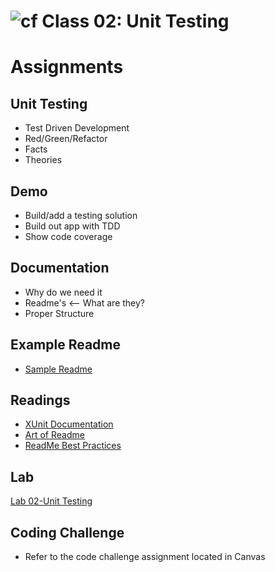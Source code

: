 ![cf](http://i.imgur.com/7v5ASc8.png) Class 02: Unit Testing
=====================================

# Assignments

## Unit Testing
- Test Driven Development
- Red/Green/Refactor
- Facts
- Theories

## Demo
- Build/add a testing solution
- Build out app with TDD
- Show code coverage

## Documentation
- Why do we need it
- Readme's <-- What are they?
- Proper Structure

## Example Readme
- [Sample Readme]("/sample-README.md")

## Readings
- [XUnit Documentation](http://xunit.github.io/#documentation)
- [Art of Readme](https://github.com/noffle/art-of-readme)
- [ReadMe Best Practices](https://github.com/jehna/readme-best-practices)

## Lab
[Lab 02-Unit Testing](https://github.com/codefellows-seattle-dotnet-401d3/Lab02-Unit-Testing)

## Coding Challenge
- Refer to the code challenge assignment located in Canvas
 
